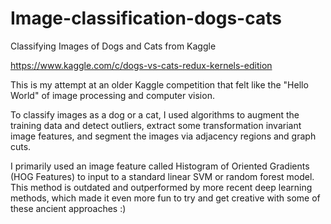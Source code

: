 # Image-classification-dogs-cats
Classifying Images of Dogs and Cats from Kaggle

https://www.kaggle.com/c/dogs-vs-cats-redux-kernels-edition
  
 This is my attempt at an older Kaggle competition that felt like the "Hello World" of image processing and computer vision.  
   
 To classify images as a dog or a cat, I used algorithms to augment the training data and detect outliers, extract some transformation invariant image features, and segment the images via adjacency regions and graph cuts. 
 
 I primarily used an image feature called Histogram of Oriented Gradients (HOG Features) to input to a standard linear SVM or random forest model. This method is outdated and outperformed by more recent deep learning methods, which made it even more fun to try and get creative with some of these ancient approaches :)
